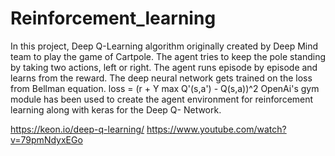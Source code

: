 # Reinforcement_learning
In this project, Deep Q-Learning algorithm originally created by Deep Mind team to play the game of Cartpole. The agent tries to keep the pole standing by taking two actions, left or right. The agent runs episode by episode and learns from the reward. The deep neural network gets trained on the loss from Bellman equation.
loss = (r + Y max Q'(s,a') - Q(s,a))^2 
OpenAi's gym module has been used to create the agent environment for reinforcement learning along with keras for the Deep Q- Network.

https://keon.io/deep-q-learning/
https://www.youtube.com/watch?v=79pmNdyxEGo
